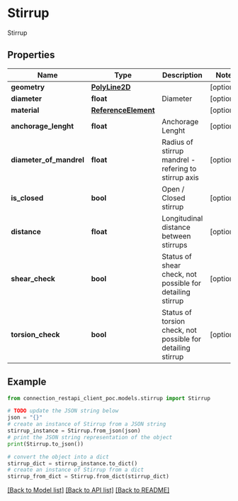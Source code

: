 # Stirrup

Stirrup

## Properties

Name | Type | Description | Notes
------------ | ------------- | ------------- | -------------
**geometry** | [**PolyLine2D**](PolyLine2D.md) |  | [optional] 
**diameter** | **float** | Diameter | [optional] 
**material** | [**ReferenceElement**](ReferenceElement.md) |  | [optional] 
**anchorage_lenght** | **float** | Anchorage Lenght | [optional] 
**diameter_of_mandrel** | **float** | Radius of stirrup mandrel - refering to stirrup axis | [optional] 
**is_closed** | **bool** | Open / Closed stirrup | [optional] 
**distance** | **float** | Longitudinal distance between stirrups | [optional] 
**shear_check** | **bool** | Status of shear check, not possible for detailing stirrup | [optional] 
**torsion_check** | **bool** | Status of torsion check, not possible for detailing stirrup | [optional] 

## Example

```python
from connection_restapi_client_poc.models.stirrup import Stirrup

# TODO update the JSON string below
json = "{}"
# create an instance of Stirrup from a JSON string
stirrup_instance = Stirrup.from_json(json)
# print the JSON string representation of the object
print(Stirrup.to_json())

# convert the object into a dict
stirrup_dict = stirrup_instance.to_dict()
# create an instance of Stirrup from a dict
stirrup_from_dict = Stirrup.from_dict(stirrup_dict)
```
[[Back to Model list]](../README.md#documentation-for-models) [[Back to API list]](../README.md#documentation-for-api-endpoints) [[Back to README]](../README.md)



